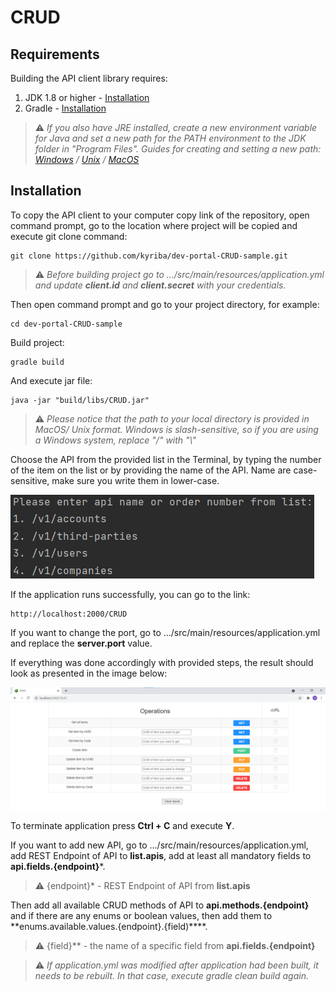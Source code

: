 # CRUD

## Requirements

Building the API client library requires:
1. JDK 1.8 or higher - [Installation](https://www.oracle.com/java/technologies/javase-downloads.html)
2. Gradle - [Installation](https://gradle.org/install/)

> :warning: *If you also have JRE installed, create a new environment variable for Java and set a new path for the PATH environment to the JDK folder in "Program Files".
> Guides for creating and setting a new path: 
> [Windows](https://stackoverflow.com/a/35623142) 
> / [Unix](https://linuxize.com/post/how-to-set-and-list-environment-variables-in-linux/?__cf_chl_managed_tk__=2d828b14fa177654a647a55ddfd6c806684ba724-1623071966-0-AQljDh9QvmnbGDiK9JEyOIzDsAnC1zFP3J8sHt1Rq5PuJ6vmiibCZCiYTQF1w-VaFoGl2Xp0uOYGFGH7uaNxWbX-S7qW84E3xKzPpdm2g1alzFj3X-mlJGemcio1_AcmIw1T1P_SjgjqhTWCRjTV6-aw39KSFnFtNmcori6DHk9fiRCPHFJWiqJ8bE5Ps4Z0BW0SLQ0M08ZI_-zne14-sqX6I0VyKLPh_43Y8U_KQPgVpSHvPyh2hhPmEWmrymHEzTb9fC2qNwtHXI81nbqj2s8BiilvJ-NAhFB7dQ4_nwY7hCOda0XP6fSicXuBHKrJChBE4ynd_7Kk1BJizfvB0zAx5OCxKPGJTJCiLHKj4Ompnrxb229jpGc6p4JfBd9Oz-J-7HAN81SAQxyONgSGp5fYGSGzedoL5jOgioCIoQvTq0ce3hFDGpBaz1ShHym71eixeNjJAk2m7cNHVwSfhqM-jAUPRFANj_QLIzuwkxy_pdb3kZ5mH1GzKT0gXH_rfMSctm8-PkHn0Yzgjr3ne8I9de0df7-8EOA53Qw5Zq0Ed6Yw-evxD7TJuFKspdjUe6ZdbdsmrjHgPZl7WBaNKGhNDpHZxWRA_R5TDqH57oqtngzMW8IsEwQSXmIZToWCoU4SM15_D2SL_SNU2OAwslmmg0-8z8fMQ9nC4MvIDB_RAubUFonkPL60VTu10xg4XmahsxBbF8SNKe_INR0bLBOLZmVA0ijhD_h1-UusutbdarDHKuxaursdW6Jb8gcn3A) 
> / [MacOS](https://apple.stackexchange.com/a/229941)*
## Installation

To copy the API client to your computer copy link of the repository, open command prompt, go to the location where project will be copied and execute git clone command:

```git
git clone https://github.com/kyriba/dev-portal-CRUD-sample.git
```

> :warning: *Before building project go to .../src/main/resources/application.yml and update **client.id** and **client.secret** with your credentials.*

Then open command prompt and go to your project directory, for example:

```shell
cd dev-portal-CRUD-sample
```

Build project:

```shell
gradle build
```

And execute jar file:

```shell
java -jar "build/libs/CRUD.jar"
```

> :warning: *Please notice that the path to your local directory is provided in MacOS/ Unix format. Windows is slash-sensitive, so if you are using a Windows system, replace "/" with "\\"*

Choose the API from the provided list in the Terminal, by typing the number of the item on the list or by providing the name of the API. Name are case-sensitive, make sure you write them in lower-case.

![img_1.png](img_1.png)

If the application runs successfully, you can go to the link:

```link
http://localhost:2000/CRUD
```

If you want to change the port, go to .../src/main/resources/application.yml and replace the **server.port** value.

If everything was done accordingly with provided steps, the result should look as presented in the image below:

![img.png](img.png)

To terminate application press **Ctrl + C** and execute **Y**.

If you want to add new API, go to .../src/main/resources/application.yml, add REST Endpoint of API to **list.apis**, add at least all mandatory fields to **api.fields.{endpoint}***.

> :warning: {endpoint}* - REST Endpoint of API from **list.apis**

Then add all available CRUD methods of API to **api.methods.{endpoint}** and if there are any enums or boolean values, then add them to **enums.available.values.{endpoint}.{field)****.

> :warning: {field}** - the name of a specific field from **api.fields.{endpoint}**

> :warning: *If application.yml was modified after application had been built, it needs to be rebuilt. In that case, execute gradle clean build again.*
